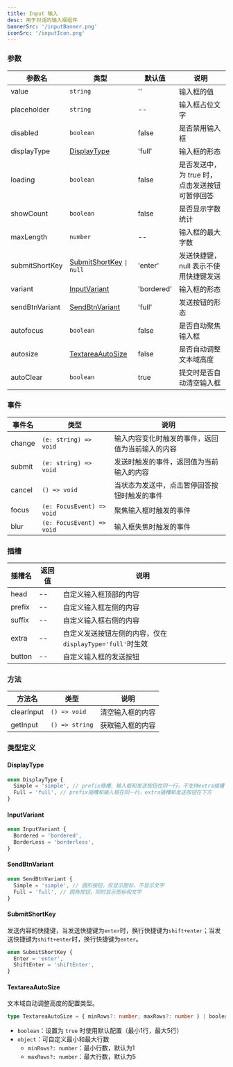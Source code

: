 ```yaml
---
title: Input 输入
desc: 用于对话的输入框组件
bannerSrc: '/inputBanner.png'
iconSrc: '/inputIcon.png'
---
```


### 参数

| 参数名         | 类型                                        | 默认值     | 说明                                           |
| -------------- | ------------------------------------------- | ---------- | ---------------------------------------------- |
| value          | `string`                                    | ''         | 输入框的值                                     |
| placeholder    | `string`                                    | --         | 输入框占位文字                                 |
| disabled       | `boolean`                                   | false      | 是否禁用输入框                                 |
| displayType    | [DisplayType](#displaytype)                 | 'full'     | 输入框的形态                                   |
| loading        | `boolean`                                   | false      | 是否发送中，为 true 时，点击发送按钮可暂停回答 |
| showCount      | `boolean`                                   | false      | 是否显示字数统计                               |
| maxLength      | `number`                                    | --         | 输入框的最大字数                               |
| submitShortKey | [SubmitShortKey](#submitshortkey) `\| null` | 'enter'    | 发送快捷键，null 表示不使用快捷键发送          |
| variant        | [InputVariant](#inputvariant)               | 'bordered' | 输入框的形态                                   |
| sendBtnVariant | [SendBtnVariant](#sendbtnvariant)           | 'full'     | 发送按钮的形态                                 |
| autofocus      | `boolean`                                   | false      | 是否自动聚焦输入框                             |
| autosize       | [TextareaAutoSize](#textareaautosize)       | false      | 是否自动调整文本域高度                         |
| autoClear      | `boolean`                                   | true       | 提交时是否自动清空输入框                             |

### 事件

| 事件名 | 类型                      | 说明                                             |
| ------ | ------------------------- | ------------------------------------------------ |
| change | `(e: string) => void`     | 输入内容变化时触发的事件，返回值为当前输入的内容 |
| submit | `(e: string) => void`     | 发送时触发的事件，返回值为当前输入的内容         |
| cancel | `() => void`              | 当状态为发送中，点击暂停回答按钮时触发的事件     |
| focus  | `(e: FocusEvent) => void` | 聚焦输入框时触发的事件                           |
| blur   | `(e: FocusEvent) => void` | 输入框失焦时触发的事件                           |

### 插槽

| 插槽名 | 返回值 | 说明                                                     |
| ------ | ------ | -------------------------------------------------------- |
| head   | --     | 自定义输入框顶部的内容                                   |
| prefix | --     | 自定义输入框左侧的内容                                   |
| suffix | --     | 自定义输入框右侧的内容                                   |
| extra  | --     | 自定义发送按钮左侧的内容，仅在`displayType='full'`时生效 |
| button | --     | 自定义输入框的发送按钮                                   |

### 方法

| 方法名     | 类型           | 说明             |
| ---------- | -------------- | ---------------- |
| clearInput | `() => void`   | 清空输入框的内容 |
| getInput   | `() => string` | 获取输入框的内容 |

### 类型定义

#### DisplayType

```ts
enum DisplayType {
  Simple = 'simple', // prefix插槽、输入框和发送按钮在同一行，不支持extra插槽
  Full = 'full', // prefix插槽和输入框在同一行，extra插槽和发送按钮在下方
}
```

#### InputVariant

```ts
enum InputVariant {
  Bordered = 'bordered',
  BorderLess = 'borderless',
}
```

#### SendBtnVariant

```ts
enum SendBtnVariant {
  Simple = 'simple', // 圆形按钮，仅显示图标，不显示文字
  Full = 'full', // 圆角按钮，同时显示图标和文字
}
```

#### SubmitShortKey

发送内容的快捷键，当发送快捷键为`enter`时，换行快捷键为`shift+enter`；当发送快捷键为`shift+enter`时，换行快捷键为`enter`。

```ts
enum SubmitShortKey {
  Enter = 'enter',
  ShiftEnter = 'shiftEnter',
}
```

#### TextareaAutoSize

文本域自动调整高度的配置类型。

```ts
type TextareaAutoSize = { minRows?: number; maxRows?: number } | boolean
```

- `boolean`：设置为 `true` 时使用默认配置（最小1行，最大5行）
- `object`：可自定义最小和最大行数
  - `minRows?: number`：最小行数，默认为1
  - `maxRows?: number`：最大行数，默认为5
